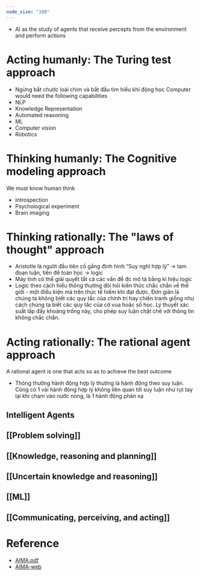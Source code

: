 ```yaml
---
node_size: "100"
---
```

- AI as the study of agents that receive percepts from the environment and perform actions
# Acting humanly: The Turing test approach
- Ngừng bắt chước loài chim và bắt đầu tìm hiểu khí động học
Computer would need the following capabilities
- NLP
- Knowledge Representation
- Automated reasoning
- ML
- Computer vision
- Robotics
# Thinking humanly: The Cognitive modeling approach
We must know human think 
- Introspection
- Psychological experiment
- Brain imaging
# Thinking rationally: The "laws of thought" approach
- Aristotle là người đầu tiên cố gắng định hình “Suy nghĩ hợp lý” → tam đoạn luận, tiên đề toán học → logic
- Máy tính có thể giải quyết tất cả các vấn đề đc mô tả bằng kí hiệu logic
- Logic theo cách hiểu thông thường đòi hỏi kiến thức chắc chắn về thế giới - một điều kiện mà trên thực tế hiếm khi đạt được. Đơn giản là chúng ta không biết các quy tắc của chính trị hay chiến tranh giống như cách chúng ta biết các quy tắc của cờ vua hoặc số học. Lý thuyết xác suất lấp đầy khoảng trống này, cho phép suy luận chặt chẽ với thông tin không chắc chắn.
# Acting rationally: The rational agent approach
A rational agent is one that acts so as to achieve the best outcome
- Thông thường hành động hợp lý thường là hành động theo suy luận. Cũng có 1 vài hành động hợp lý không liên quan tới suy luận như rụt tay lại khi chạm vào nước nóng, là 1 hành động phản xạ

## Intelligent Agents


## [[Problem solving]]
## [[Knowledge, reasoning and planning]]
## [[Uncertain knowledge and reasoning]]
## [[ML]]
## [[Communicating, perceiving, and acting]]

# Reference
- [AIMA.pdf](https://dl.ebooksworld.ir/books/Artificial.Intelligence.A.Modern.Approach.4th.Edition.Peter.Norvig.%20Stuart.Russell.Pearson.9780134610993.EBooksWorld.ir.pdf)
- [AIMA-web](https://aima.cs.berkeley.edu/comments.html)
